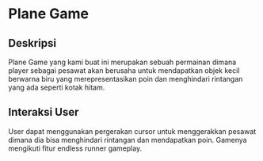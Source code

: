 # Plane Game

## Deskripsi
Plane Game yang kami buat ini merupakan sebuah permainan dimana player sebagai pesawat akan berusaha untuk mendapatkan objek kecil berwarna  biru yang merepresentasikan poin dan menghindari rintangan yang ada seperti kotak hitam.

## Interaksi User
User dapat menggunakan pergerakan cursor untuk menggerakkan pesawat dimana dia bisa menghindari rintangan dan mendapatkan poin. Gamenya mengikuti fitur endless runner gameplay.
